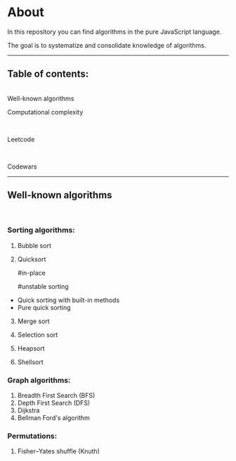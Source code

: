 # About

In this repository you can find algorithms in the pure JavaScript language.

The goal is to systematize and consolidate knowledge of algorithms.

---
## Table of contents:

<br/>
Well-known algorithms 

<br/>

Computational complexity

<br/>

Leetcode

<br/>

Codewars

---

## Well-known algorithms 
<br/>

### Sorting algorithms:

1. Bubble sort

2. Quicksort

    #in-place

    #unstable sorting
    
* Quick sorting with built-in methods
* Pure quick sorting 
3. Merge sort

4. Selection sort

5. Heapsort

6. Shellsort

### Graph algorithms:

1. Breadth First Search (BFS)
2. Depth First Search (DFS)
3. Dijkstra
4. Bellman Ford's algorithm

### Permutations:

1. Fisher–Yates shuffle (Knuth)

